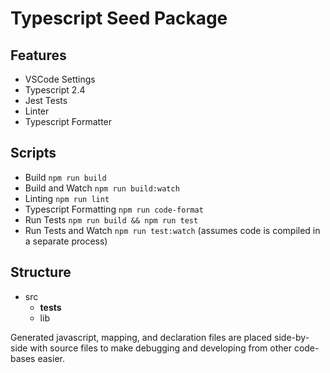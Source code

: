 # Typescript Seed Package

## Features

- VSCode Settings
- Typescript 2.4
- Jest Tests
- Linter
- Typescript Formatter

## Scripts

  - Build `npm run build`
  - Build and Watch `npm run build:watch`
  - Linting `npm run lint`
  - Typescript Formatting `npm run code-format`
  - Run Tests `npm run build && npm run test`
  - Run Tests and Watch `npm run test:watch` (assumes code is compiled in a separate process)

## Structure

- src
  - __tests__
  - lib

Generated javascript, mapping, and declaration files are placed side-by-side with source files to make debugging and developing from other code-bases easier.
